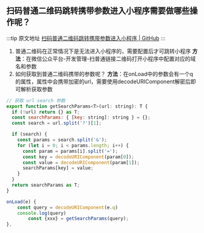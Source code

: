 ## 扫码普通二维码跳转携带参数进入小程序需要做哪些操作呢？

  :::tip 原文地址
  [扫码普通二维码跳转携带参数进入小程序 | GitHub](https://github.com/jynba/jynba.github.io/issues/48)
  :::
  1. 普通二维码在正常情况下是无法进入小程序的，需要配置后才可跳转小程序
**方法**：在微信公众平台-开发管理-扫普通链接二维码打开小程序中配置对应的域名和参数
2. 如何获取到普通二维码携带的参数呢？
**方法**：在onLoad中的参数会有一个q的属性，属性中会携带加密的url，需要使用decodeURIComponent解密后即可解析获取参数

```js
// 获取 url search 参数
export function getSearchParams<T>(url: string): T {
  if (!url) return {} as T;
  const searchParams: { [key: string]: string } = {};
  const search = url.split('?')[1];

  if (search) {
    const params = search.split('&');
    for (let i = 0; i < params.length; i++) {
      const param = params[i].split('=');
      const key = decodeURIComponent(param[0]);
      const value = decodeURIComponent(param[1]);
      searchParams[key] = value;
    }
  }
  return searchParams as T;
}

onLoad(e) {
	const query = decodeURIComponent(e.q) 
	console.log(query)
        const {xxx} = getSearchParams(query);
},
```